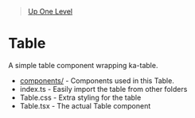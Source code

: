 > [Up One Level](../readme.md)

# Table

A simple table component wrapping ka-table.

- [components/](components/readme.md) - Components used in this Table.
- index.ts - Easily import the table from other folders
- Table.css - Extra styling for the table
- Table.tsx - The actual Table component